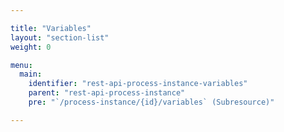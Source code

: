 ```yaml
---

title: "Variables"
layout: "section-list"
weight: 0

menu:
  main:
    identifier: "rest-api-process-instance-variables"
    parent: "rest-api-process-instance"
    pre: "`/process-instance/{id}/variables` (Subresource)"

---
```

